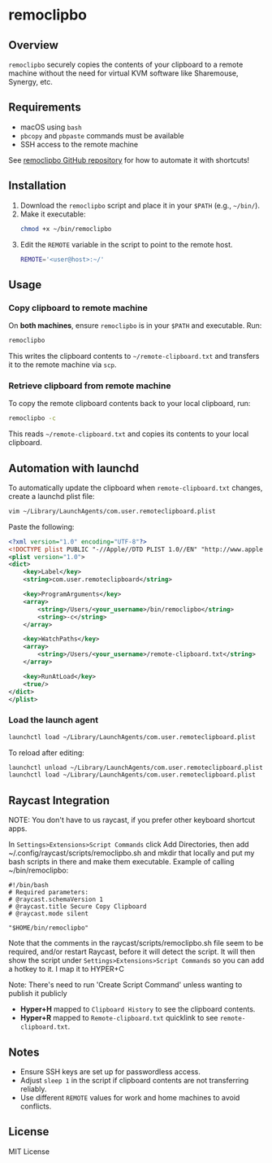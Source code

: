 # remoclipbo

## Overview

`remoclipbo` securely copies the contents of your clipboard to a remote machine without the need for virtual KVM software like Sharemouse, Synergy, etc.

## Requirements

- macOS using `bash`
- `pbcopy` and `pbpaste` commands must be available
- SSH access to the remote machine

See [remoclipbo GitHub repository](https://github.com/rkulla/remoclipbo) for how to automate it with shortcuts!

## Installation

1. Download the `remoclipbo` script and place it in your `$PATH` (e.g., `~/bin/`).
2. Make it executable:
   ```bash
   chmod +x ~/bin/remoclipbo
   ```
3. Edit the `REMOTE` variable in the script to point to the remote host.
   ```bash
   REMOTE='<user@host>:~/'
   ```

## Usage

### Copy clipboard to remote machine

On **both machines**, ensure `remoclipbo` is in your `$PATH` and executable.
Run:

```bash
remoclipbo
```

This writes the clipboard contents to `~/remote-clipboard.txt` and transfers it to the remote machine via `scp`.

### Retrieve clipboard from remote machine

To copy the remote clipboard contents back to your local clipboard, run:

```bash
remoclipbo -c
```

This reads `~/remote-clipboard.txt` and copies its contents to your local clipboard.

## Automation with launchd

To automatically update the clipboard when `remote-clipboard.txt` changes, create a launchd plist file:

```bash
vim ~/Library/LaunchAgents/com.user.remoteclipboard.plist
```

Paste the following:

```xml
<?xml version="1.0" encoding="UTF-8"?>
<!DOCTYPE plist PUBLIC "-//Apple//DTD PLIST 1.0//EN" "http://www.apple.com/DTDs/PropertyList-1.0.dtd">
<plist version="1.0">
<dict>
    <key>Label</key>
    <string>com.user.remoteclipboard</string>

    <key>ProgramArguments</key>
    <array>
        <string>/Users/<your_username>/bin/remoclipbo</string>
        <string>-c</string>
    </array>

    <key>WatchPaths</key>
    <array>
        <string>/Users/<your_username>/remote-clipboard.txt</string>
    </array>

    <key>RunAtLoad</key>
    <true/>
</dict>
</plist>
```

### Load the launch agent

```bash
launchctl load ~/Library/LaunchAgents/com.user.remoteclipboard.plist
```

To reload after editing:

```bash
launchctl unload ~/Library/LaunchAgents/com.user.remoteclipboard.plist
launchctl load ~/Library/LaunchAgents/com.user.remoteclipboard.plist
```

## Raycast Integration

NOTE: You don't have to us raycast, if you prefer other keyboard shortcut apps.

In `Settings>Extensions>Script Commands` click Add Directories, then add ~/.config/raycast/scripts/remoclipbo.sh and mkdir that locally and put my bash scripts in there and make them executable. Example of calling ~/bin/remoclipbo:

    #!/bin/bash
    # Required parameters:
    # @raycast.schemaVersion 1
    # @raycast.title Secure Copy Clipboard
    # @raycast.mode silent

    "$HOME/bin/remoclipbo"

Note that the comments in the raycast/scripts/remoclipbo.sh file seem to be required, and/or restart Raycast, before it will detect the script. It will then show the script under `Settings>Extensions>Script Commands` so you can add a hotkey to it. I map it to HYPER+C

Note: There's need to run 'Create Script Command' unless wanting to publish it publicly


- **Hyper+H** mapped to `Clipboard History` to see the clipboard contents.
- **Hyper+R** mapped to `Remote-clipboard.txt` quicklink to see `remote-clipboard.txt`.

## Notes

- Ensure SSH keys are set up for passwordless access.
- Adjust `sleep 1` in the script if clipboard contents are not transferring reliably.
- Use different `REMOTE` values for work and home machines to avoid conflicts.

## License

MIT License


